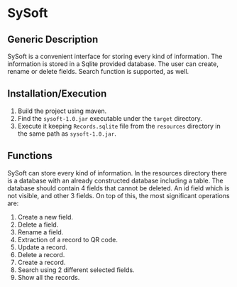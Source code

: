 # SySoft

## Generic Description

SySoft is a convenient interface for storing every kind of information. The information is stored in a Sqlite provided database. The user can create, rename or delete fields. Search function is supported, as well.

## Installation/Execution

1) Build the project using maven.
2) Find the ```sysoft-1.0.jar``` executable under the ```target``` directory.
3) Execute it keeping ```Records.sqlite``` file from the ```resources``` directory in the same path as ```sysoft-1.0.jar```.

## Functions

SySoft can store every kind of information. In the resources directory there is a database with an already constructed database including a table. 
The database should contain 4 fields that cannot be deleted. An id field which is not visible, and other 3 fields. On top of this, the most significant operations are:
1) Create a new field.
2) Delete a field.
3) Rename a field.
4) Extraction of a record to QR code.
5) Update a record.
6) Delete a record.
7) Create a record.
8) Search using 2 different selected fields.
9) Show all the records.
